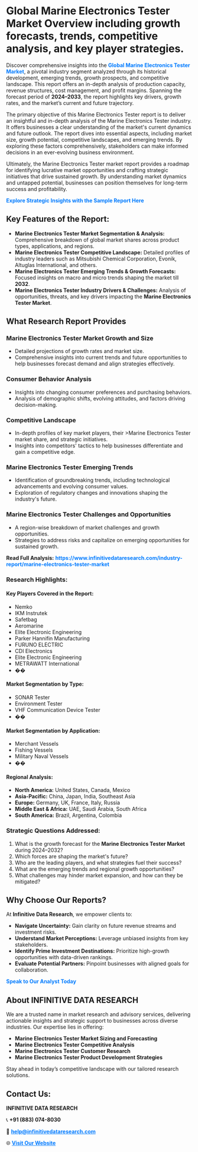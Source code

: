 <h1>Global Marine Electronics Tester Market Overview including growth forecasts, trends, competitive analysis, and key player strategies.</h1>
<p>
Discover comprehensive insights into the 
<a href="https://www.infinitivedataresearch.com/industry-report/marine-electronics-tester-market" rel="dofollow" style="color: #007BFF; text-decoration: none;"><strong>Global Marine Electronics Tester Market</strong></a>, a pivotal industry segment analyzed through its historical development, emerging trends, growth prospects, and competitive landscape. This report offers an in-depth analysis of production capacity, revenue structures, cost management, and profit margins. Spanning the forecast period of <strong>2024–2033</strong>, the report highlights key drivers, growth rates, and the market’s current and future trajectory.
</p>
<p>
The primary objective of this Marine Electronics Tester report is to deliver an insightful and in-depth analysis of the Marine Electronics Tester industry. It offers businesses a clear understanding of the market's current dynamics and future outlook. The report dives into essential aspects, including market size, growth potential, competitive landscapes, and emerging trends. By exploring these factors comprehensively, stakeholders can make informed decisions in an ever-evolving business environment.
</p>
<p>
Ultimately, the Marine Electronics Tester market report provides a roadmap for identifying lucrative market opportunities and crafting strategic initiatives that drive sustained growth. By understanding market dynamics and untapped potential, businesses can position themselves for long-term success and profitability.
</p>
<p>
<a href="https://www.infinitivedataresearch.com/request-sample/reportId=107872" style="color: #007BFF; text-decoration: none;"><strong>Explore Strategic Insights with the Sample Report Here</strong></a>
</p>

<h2>Key Features of the Report:</h2>
<ul>
<li><strong>Marine Electronics Tester Market Segmentation & Analysis:</strong> Comprehensive breakdown of global market shares across product types, applications, and regions.</li>
<li><strong>Marine Electronics Tester Competitive Landscape:</strong> Detailed profiles of industry leaders such as Mitsubishi Chemical Corporation, Evonik, Altuglas International, and others.</li>
<li><strong>Marine Electronics Tester Emerging Trends & Growth Forecasts:</strong> Focused insights on macro and micro trends shaping the market till <strong>2032</strong>.</li>
<li><strong>Marine Electronics Tester Industry Drivers & Challenges:</strong> Analysis of opportunities, threats, and key drivers impacting the <strong>Marine Electronics Tester Market</strong>.</li>
</ul>

<h2>What Research Report Provides</h2>
<h3>Marine Electronics Tester Market Growth and Size</h3>
<ul>
<li>Detailed projections of growth rates and market size.</li>
<li>Comprehensive insights into current trends and future opportunities to help businesses forecast demand and align strategies effectively.</li>
</ul>

<h3>Consumer Behavior Analysis</h3>
<ul>
<li>Insights into changing consumer preferences and purchasing behaviors.</li>
<li>Analysis of demographic shifts, evolving attitudes, and factors driving decision-making.</li>
</ul>

<h3>Competitive Landscape</h3>
<ul>
<li>In-depth profiles of key market players, their >Marine Electronics Tester market share, and strategic initiatives.</li>
<li>Insights into competitors' tactics to help businesses differentiate and gain a competitive edge.</li>
</ul>

<h3>Marine Electronics Tester Emerging Trends</h3>
<ul>
<li>Identification of groundbreaking trends, including technological advancements and evolving consumer values.</li>
<li>Exploration of regulatory changes and innovations shaping the industry's future.</li>
</ul>

<h3>Marine Electronics Tester Challenges and Opportunities</h3>
<ul>
<li>A region-wise breakdown of market challenges and growth opportunities.</li>
<li>Strategies to address risks and capitalize on emerging opportunities for sustained growth.</li>
</ul>
<p><strong>Read Full Analysis:</strong> <a href="https://www.infinitivedataresearch.com/industry-report/marine-electronics-tester-market" rel="dofollow" style="color: #007BFF; text-decoration: none;"><strong>https://www.infinitivedataresearch.com/industry-report/marine-electronics-tester-market</strong></a></p>
<h3>Research Highlights:</h3>
<h4>Key Players Covered in the Report:</h4>
<ul><li>Nemko</li><li>IKM Instrutek</li><li>Safetbag</li><li>Aeromarine</li><li>Elite Electronic Engineering</li><li>Parker Hannifin Manufacturing</li><li>FURUNO ELECTRIC</li><li>CDI Electronics</li><li>Elite Electronic Engineering</li><li>METRAWATT International</li><li>��</li></ul>
<h4>Market Segmentation by Type:</h4>
<ul><li>SONAR Tester</li><li>Environment Tester</li><li>VHF Communication Device Tester</li><li>��</li></ul>
<h4>Market Segmentation by Application:</h4>
<ul><li>Merchant Vessels</li><li>Fishing Vessels</li><li>Military Naval Vessels</li><li>��</li></ul>

<h4>Regional Analysis:</h4>
<ul>
<li><strong>North America:</strong> United States, Canada, Mexico</li>
<li><strong>Asia-Pacific:</strong> China, Japan, India, Southeast Asia</li>
<li><strong>Europe:</strong> Germany, UK, France, Italy, Russia</li>
<li><strong>Middle East & Africa:</strong> UAE, Saudi Arabia, South Africa</li>
<li><strong>South America:</strong> Brazil, Argentina, Colombia</li>
</ul>

<h3>Strategic Questions Addressed:</h3>
<ol>
<li>What is the growth forecast for the <strong>Marine Electronics Tester Market</strong> during 2024–2032?</li>
<li>Which forces are shaping the market's future?</li>
<li>Who are the leading players, and what strategies fuel their success?</li>
<li>What are the emerging trends and regional growth opportunities?</li>
<li>What challenges may hinder market expansion, and how can they be mitigated?</li>
</ol>

<h2>Why Choose Our Reports?</h2>
<p>At <strong>Infinitive Data Research</strong>, we empower clients to:</p>
<ul>
<li><strong>Navigate Uncertainty:</strong> Gain clarity on future revenue streams and investment risks.</li>
<li><strong>Understand Market Perceptions:</strong> Leverage unbiased insights from key stakeholders.</li>
<li><strong>Identify Prime Investment Destinations:</strong> Prioritize high-growth opportunities with data-driven rankings.</li>
<li><strong>Evaluate Potential Partners:</strong> Pinpoint businesses with aligned goals for collaboration.</li>
</ul>
<p><a href="https://www.infinitivedataresearch.com/industry-report/marine-electronics-tester-market" rel="dofollow" style="color: #007BFF; text-decoration: none;"><strong>Speak to Our Analyst Today</strong></a></p>

<h2>About INFINITIVE DATA RESEARCH</h2>
<p>We are a trusted name in market research and advisory services, delivering actionable insights and strategic support to businesses across diverse industries. Our expertise lies in offering:</p>
<ul>
<li><strong>Marine Electronics Tester Market Sizing and Forecasting</strong></li>
<li><strong>Marine Electronics Tester Competitive Analysis</strong></li>
<li><strong>Marine Electronics Tester Customer Research</strong></li>
<li><strong>Marine Electronics Tester Product Development Strategies</strong></li>
</ul>
<p>Stay ahead in today’s competitive landscape with our tailored research solutions.</p>

<h2>Contact Us:</h2>
<p><strong>INFINITIVE DATA RESEARCH</strong></p>
<p>📞 <strong>+91 (883) 074-8030</strong></p>
<p>📧 <strong><a href="mailto:help@infinitivedataresearch.com" style="color: #007BFF;">help@infinitivedataresearch.com</a></strong></p>
<p>🌐 <strong><a href="https://www.infinitivedataresearch.com" rel="dofollow" style="color: #007BFF;">Visit Our Website</a></strong></p>